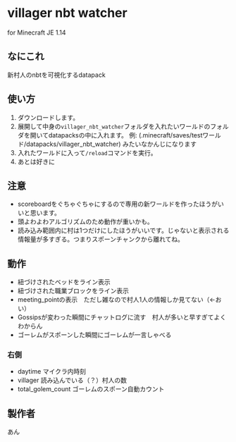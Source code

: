 # villager nbt watcher

for Minecraft JE 1.14

## なにこれ

新村人のnbtを可視化するdatapack

## 使い方

1. ダウンロードします。
2. 展開して中身の`villager_nbt_watcher`フォルダを入れたいワールドのフォルダを開いてdatapacksの中に入れます。
  例: (.minecraft/saves/testワールド/datapacks/villager_nbt_watcher)
  みたいなかんじになります
3. 入れたワールドに入って`/reload`コマンドを実行。
4. あとは好きに


## 注意

- scoreboardをぐちゃぐちゃにするので専用の新ワールドを作ったほうがいいと思います。　　
- 頭よわよわアルゴリズムのため動作が重いかも。　　
- 読み込み範囲内に村は1つだけにしたほうがいいです。じゃないと表示される情報量が多すぎる。つまりスポーンチャンクから離れてね。

## 動作

- 紐づけされたベッドをライン表示　　
- 紐づけされた職業ブロックをライン表示　　
- meeting_pointの表示　ただし雑なので村人1人の情報しか見てない（←おい）　　
- Gossipsが変わった瞬間にチャットログに流す　村人が多いと早すぎてよくわからん　　
- ゴーレムがスポーンした瞬間にゴーレムが一言しゃべる

### 右側

- daytime マイクラ内時刻　　
- villager 読み込んでいる（？）村人の数　　
- total_golem_count ゴーレムのスポーン自動カウント　　


## 製作者
あん
